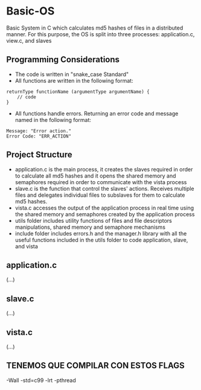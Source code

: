 # Basic-OS
Basic System in C which calculates md5 hashes of files in a distributed manner.
For this purpose, the OS is split into three processes: application.c, view.c, and slaves

## Programming Considerations
* The code is written in "snake_case Standard"
* All functions are written in the following format:
```
returnType functionName (argumentType argumentName) {
    // code
} 
```
* All functions handle errors. Returning an error code and message named in the following format:
```
Message: "Error action."
Error Code: "ERR_ACTION"
```

## Project Structure

* application.c is the main process, it creates the slaves required in order to calculate all md5 hashes and it opens the shared memory and semaphores required in order to communicate with the vista process 
* slave.c is the function that control the slaves' actions. Receives multiple files and delegates individual files to subslaves for them to calculate md5 hashes.
* vista.c accesses the output of the application process in real time using the shared memory and semaphores created by the application process
* utils folder includes utility functions of files and file descriptors manipulations, shared memory and semaphore mechanisms
* include folder includes errors.h and the manager.h library with all the useful functions included in the utils folder to code application, slave, and vista

## application.c
 (...)
## slave.c
 (...)
## vista.c
 (...)


## TENEMOS QUE COMPILAR CON ESTOS FLAGS
-Wall -std=c99 -lrt -pthread